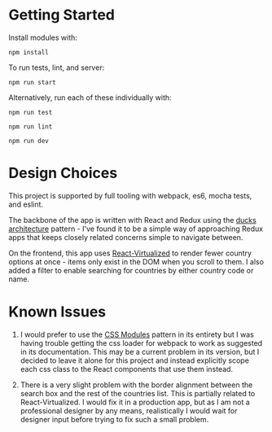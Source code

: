 # Getting Started

Install modules with:

`npm install`

To run tests, lint, and server:

`npm run start`

Alternatively, run each of these individually with:

`npm run test`

`npm run lint`

`npm run dev`

# Design Choices

This project is supported by full tooling with webpack, es6, mocha tests,
and eslint. 

The backbone of the app is written with React and Redux using the [ducks
architecture][ducks architecture] pattern - I've found it to be a simple
way of approaching Redux
apps that keeps closely related concerns simple to navigate between.

On the frontend, this app uses [React-Virtualized][React-Virtualized]
to render fewer country options at once - items only exist in the DOM when
you scroll to them. I also added a filter to enable searching for countries by
either country code or name.

# Known Issues

1. I would prefer to use the [CSS Modules][CSS Modules] pattern in its entirety
but I was having trouble getting the css loader for webpack to work as
suggested in its documentation. This may be a current problem in its version,
but I decided to leave it alone for this project and instead explicitly
scope each css class to the React components that use them instead.

2. There is a very slight problem with the border alignment
between the search box and the rest of the countries list. This is partially
related to React-Virtualized. I would fix it in a production app, but as
I am not a professional designer by any means, realistically I would wait
for designer input before trying to fix such a small problem.

[ducks architecture]: https://github.com/erikras/ducks-modular-redux
[React-Virtualized]: https://github.com/bvaughn/react-virtualized
[CSS Modules]: https://github.com/css-modules/css-modules
